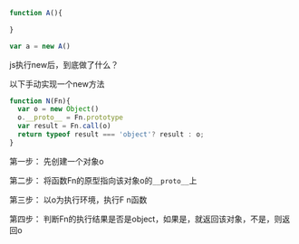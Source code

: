```js
function A(){
  
}

var a = new A()
```



js执行new后，到底做了什么？



以下手动实现一个new方法

```js
function N(Fn){
  var o = new Object()
  o.__proto__ = Fn.prototype
  var result = Fn.call(o)
  return typeof result === 'object'? result : o;
}
```



第一步： 先创建一个对象o

第二步： 将函数Fn的原型指向该对象o的`__proto__`上

第三步： 以o为执行环境，执行F n函数

第四步： 判断Fn的执行结果是否是object，如果是，就返回该对象，不是，则返回o

